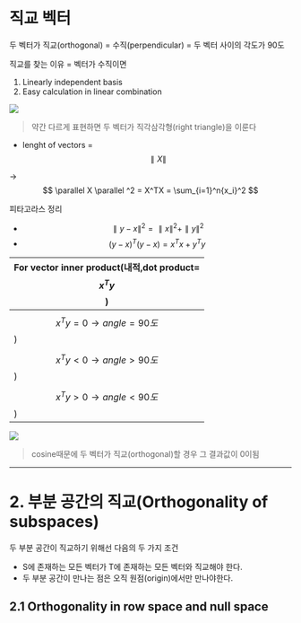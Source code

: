 # 직교 벡터 

두 벡터가 직교(orthogonal) = 수직(perpendicular) = 두 벡터 사이의 각도가 90도

직교를 찾는 이유 = 벡터가 수직이면
1. Linearly independent basis
2. Easy calculation in linear combination


![](http://cfile30.uf.tistory.com/image/234BDC4C58BC30190B9E89)
> 약간 다르게 표현하면 두 벡터가 직각삼각형(right triangle)을 이룬다

- lenght of vectors = $$\parallel X \parallel $$

-> $$ \parallel X \parallel ^2 = X^TX = \sum_{i=1}^n{x_i}^2 $$

피타고라스 정리 
- $$ \parallel y-x \parallel ^2 = \parallel x \parallel ^2 +\parallel y \parallel ^2     $$
- $$ (y-x)^T(y-x) = x^Tx + y^Ty            $$


|For vector inner product(내적,dot product=$$ x^Ty $$)|
|-|
|$$ x^Ty = 0 \rightarrow angle = 90도 $$)|
|$$ x^Ty < 0 \rightarrow angle > 90도 $$)|
|$$ x^Ty > 0 \rightarrow angle < 90도 $$)|


![](http://cfile5.uf.tistory.com/image/223A444958BC2F2723943A)

> cosine때문에 두 벡터가 직교(orthogonal)할 경우 그 결과값이 0이됨 



---

# 2. 부분 공간의 직교(Orthogonality of subspaces)

두 부분 공간이 직교하기 위해선 다음의 두 가지 조건
- S에 존재하는 모든 벡터가 T에 존재하는 모든 벡터와 직교해야 한다.
- 두 부분 공간이 만나는 점은 오직 원점(origin)에서만 만나야한다.   


## 2.1 Orthogonality in row space and null space
